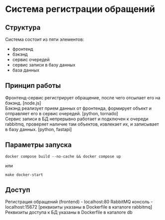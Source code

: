 # Система регистрации обращений

## Структура

Система состоит из пяти элементов:
- фронтенд
- бэкэнд
- сервис очередей
- сервис записи в базу данных
- база данных

## Принцип работы

Фронтенд-сервис регистрирует обращение, после чего отсылает его на бэкэнд. [node.js]   
Бэкэнд реализует прием данных от фронтенда, формирует объект и отправляет его в сервис очередей. [python, tornado]   
Сервис записи в БД непрерывно работает и подключен к очереди rabbitmq, проверяет наличие там объектов, извлекает их, и записывает в базу данных. [python, fastapi]   


## Параметры запуска

```
docker compose build --no-cache && docker compose up
```

или 

```
make docker-start
```

## Доступ

Регистрация обращений (frontend) - localhost:80
RabbitMQ консоль - localhost:15672 [реквизиты указаны в Dockerfile в каталоге rabbitmq]
Реквизиты доступа к БД указаны в Dockerfile в каталоге db